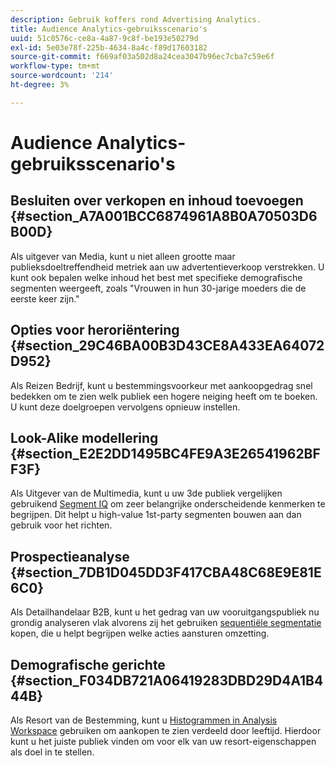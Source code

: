 ```yaml
---
description: Gebruik koffers rond Advertising Analytics.
title: Audience Analytics-gebruiksscenario's
uuid: 51c0576c-ce8a-4a87-9c8f-be193e50279d
exl-id: 5e03e78f-225b-4634-8a4c-f89d17603182
source-git-commit: f669af03a502d8a24cea3047b96ec7cba7c59e6f
workflow-type: tm+mt
source-wordcount: '214'
ht-degree: 3%

---
```


# Audience Analytics-gebruiksscenario&#39;s

## Besluiten over verkopen en inhoud toevoegen {#section_A7A001BCC6874961A8B0A70503D6B00D}

Als uitgever van Media, kunt u niet alleen grootte maar publieksdoeltreffendheid metriek aan uw advertentieverkoop verstrekken. U kunt ook bepalen welke inhoud het best met specifieke demografische segmenten weergeeft, zoals &quot;Vrouwen in hun 30-jarige moeders die de eerste keer zijn.&quot;

## Opties voor heroriëntering {#section_29C46BA00B3D43CE8A433EA64072D952}

Als Reizen Bedrijf, kunt u bestemmingsvoorkeur met aankoopgedrag snel bedekken om te zien welk publiek een hogere neiging heeft om te boeken. U kunt deze doelgroepen vervolgens opnieuw instellen.

## Look-Alike modellering {#section_E2E2DD1495BC4FE9A3E26541962BFF3F}

Als Uitgever van de Multimedia, kunt u uw 3de publiek vergelijken gebruikend [Segment IQ](https://experienceleague.adobe.com/docs/analytics/analyze/analysis-workspace/panels/segment-comparison/segment-comparison.html) om zeer belangrijke onderscheidende kenmerken te begrijpen. Dit helpt u high-value 1st-party segmenten bouwen aan dan gebruik voor het richten.

## Prospectieanalyse {#section_7DB1D045DD3F417CBA48C68E9E81E6C0}

Als Detailhandelaar B2B, kunt u het gedrag van uw vooruitgangspubliek nu grondig analyseren vlak alvorens zij het gebruiken [sequentiële segmentatie](https://docs.adobe.com/help/en/analytics/components/segmentation/segmentation-workflow/seg-sequential-build.html) kopen, die u helpt begrijpen welke acties aansturen omzetting.

## Demografische gerichte {#section_F034DB721A06419283DBD29D4A1B444B}

Als Resort van de Bestemming, kunt u [Histogrammen in Analysis Workspace](https://experienceleague.adobe.com/docs/analytics/analyze/analysis-workspace/visualizations/histogram.html) gebruiken om aankopen te zien verdeeld door leeftijd. Hierdoor kunt u het juiste publiek vinden om voor elk van uw resort-eigenschappen als doel in te stellen.
